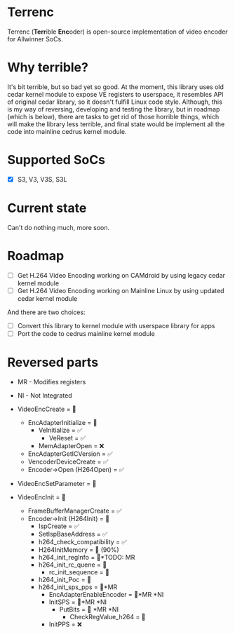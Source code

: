 
# Terrenc

Terrenc (**Terr**ible **Enc**oder) is open-source implementation of video encoder for Allwinner SoCs.

# Why terrible?

It's bit terrible, but so bad yet so good. At the moment, this library uses old
cedar kernel module to expose VE registers to userspace, it resembles API of original cedar library,
so it doesn't fulfill Linux code style. Although, this is my way of reversing, developing and testing the
library, but in roadmap (which is below), there are tasks to get rid of those horrible things, which
will make the library less terrible, and final state would be implement all the code into mainline cedrus kernel module.

# Supported SoCs

- [x] S3, V3, V3S, S3L

# Current state

Can't do nothing much, more soon.

# Roadmap

- [ ] Get H.264 Video Encoding working on CAMdroid by using legacy cedar kernel module
- [ ] Get H.264 Video Encoding working on Mainline Linux by using updated cedar kernel module

And there are two choices:

- [ ] Convert this library to kernel module with userspace library for apps
- [ ] Port the code to cedrus mainline kernel module

# Reversed parts

- MR - Modifies registers
- NI - Not Integrated

- VideoEncCreate = 🔶
  - EncAdapterInitialize = 🔶
    - VeInitialize = ✅
      - VeReset = ✅
    - MemAdapterOpen = ❌
  - EncAdapterGetICVersion = ✅
  - VencoderDeviceCreate = ✅
  - Encoder->Open (H264Open) = ✅
- VideoEncSetParameter = 🔶
- VideoEncInit = 🔶
  - FrameBufferManagerCreate = ✅
  - Encoder->Init (H264Init) = 🔶
    - IspCreate = ✅
    - SetIspBaseAddress = ✅
    - h264_check_compatibility = ✅
    - H264InitMemory = 🔶 (90%)
    - h264_init_regInfo = 🔶*TODO: MR
    - h264_init_rc_quene = 🔶
      - rc_init_sequence = 🔶
    - h264_init_Poc = 🔶
    - h264_init_sps_pps = 🔶*MR
      - EncAdapterEnableEncoder = 🔶*MR *NI
      - InitSPS = 🔶*MR *NI
        - PutBits = 🔶 *MR *NI
          - CheckRegValue_h264 = 🔶
      - InitPPS = ❌
